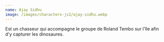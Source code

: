 ```yaml
---
name: Ajay Sidhu
image: /images/characters-js2/ajay-sidhu.webp
---
```

Est un chasseur qui accompagne le groupe de Roland Tembo sur l'île afin d'y capturer les dinosaures.